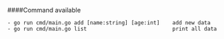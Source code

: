####Command available

```
- go run cmd/main.go add [name:string] [age:int]    add new data
- go run cmd/main.go list                           print all data
```
